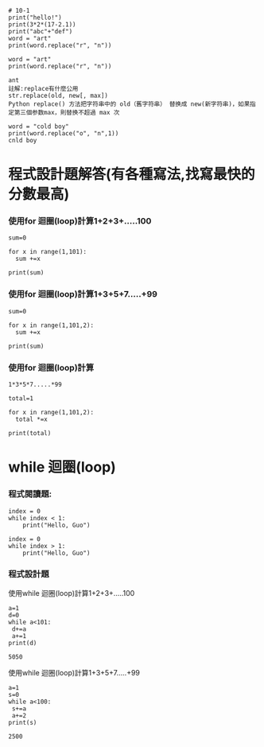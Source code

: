 ```
# 10-1
print("hello!")
print(3*2*(17-2.1))
print("abc"+"def")
word = "art"
print(word.replace("r", "n"))
```

```
word = "art"
print(word.replace("r", "n"))
```
```
ant
註解:replace有什麼公用
str.replace(old, new[, max])
Python replace() 方法把字符串中的 old（舊字符串） 替换成 new(新字符串)，如果指定第三個参数max，則替换不超過 max 次

word = "cold boy"
print(word.replace("o", "n",1))
cnld boy

```

# 程式設計題解答(有各種寫法,找寫最快的分數最高)

### 使用for 迴圈(loop)計算1+2+3+.....100
```
sum=0

for x in range(1,101):
  sum +=x
  
print(sum)
```
### 使用for 迴圈(loop)計算1+3+5+7.....+99
```
sum=0

for x in range(1,101,2):
  sum +=x
  
print(sum)
```
### 使用for 迴圈(loop)計算
```
1*3*5*7.....*99
```
```
total=1

for x in range(1,101,2):
  total *=x
  
print(total)
```
# while 迴圈(loop)
### 程式閱讀題:
```
index = 0
while index < 1:
	print("Hello, Guo")
```
```
index = 0
while index > 1:
	print("Hello, Guo")
```  
  
### 程式設計題


使用while 迴圈(loop)計算1+2+3+.....100
```
a=1
d=0
while a<101:
 d+=a
 a+=1
print(d)

5050
```

使用while 迴圈(loop)計算1+3+5+7.....+99
```
a=1
s=0
while a<100:
 s+=a
 a+=2
print(s)

2500
```


